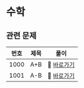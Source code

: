 # 수학

## 관련 문제

| 번호 | 제목 | 풀이                                            |
| ---- | ---- | ----------------------------------------------- |
| 1000 | A+B  | 🔗 [바로가기](/백준/문제/1000.%20A+B/README.md) |
| 1001 | A-B  | 🔗 [바로가기](/백준/문제/1001.%20A-B/README.md) |
